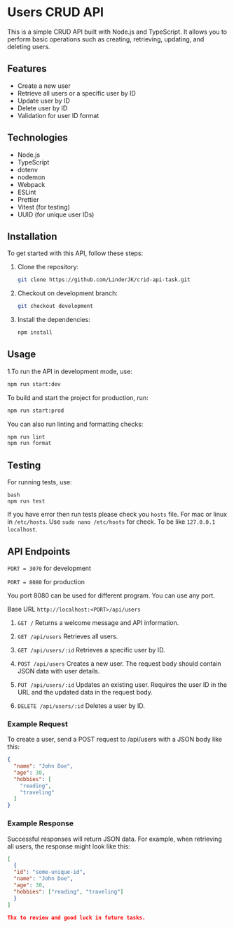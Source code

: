 # Users CRUD API

This is a simple CRUD API built with Node.js and TypeScript. It allows you to perform basic operations such as creating,
retrieving, updating, and deleting users.

## Features

- Create a new user
- Retrieve all users or a specific user by ID
- Update user by ID
- Delete user by ID
- Validation for user ID format

## Technologies

- Node.js
- TypeScript
- dotenv
- nodemon
- Webpack
- ESLint
- Prettier
- Vitest (for testing)
- UUID (for unique user IDs)

## Installation

To get started with this API, follow these steps:

1. Clone the repository:

   ```bash
   git clone https://github.com/LinderJK/crid-api-task.git
   ```
2. Checkout on development branch:
    ```bash
    git checkout development
    ```
3. Install the dependencies:
    ```bash
    npm install
    ```

## Usage

1.To run the API in development mode, use:

```bash
npm run start:dev
```

To build and start the project for production, run:

```bash
npm run start:prod
```

You can also run linting and formatting checks:

```bash
npm run lint
npm run format
```

## Testing

For running tests, use:

```
bash
npm run test
```

If you have error then run tests please check you `hosts` file.
For mac or linux in `/etc/hosts`. Use `sudo nano /etc/hosts` for check.
To be like `127.0.0.1	localhost`.

## API Endpoints

`PORT = 3070` for development

`PORT = 8080` for production

You port 8080 can be used for different program. You can use any port.

Base URL
`http://localhost:<PORT>/api/users`

1. `GET /`
   Returns a welcome message and API information.

2. `GET /api/users`
   Retrieves all users.

3. `GET /api/users/:id`
   Retrieves a specific user by ID.

4. `POST /api/users`
   Creates a new user. The request body should contain JSON data with user details.

5. `PUT /api/users/:id`
   Updates an existing user. Requires the user ID in the URL and the updated data in the request body.

6. `DELETE /api/users/:id`
   Deletes a user by ID.

### Example Request

To create a user, send a POST request to /api/users with a JSON body like this:

```json
{
  "name": "John Doe",
  "age": 30,
  "hobbies": [
    "reading",
    "traveling"
  ]
}
```

### Example Response

Successful responses will return JSON data. For example, when retrieving all users, the response might look like this:

```json
[
  {
  "id": "some-unique-id",
  "name": "John Doe",
  "age": 30,
  "hobbies": ["reading", "traveling"]
  }
]

Thx to review and good luck in future tasks.

